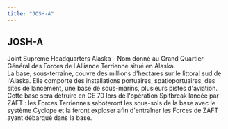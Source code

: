 ```yaml
---
title: "JOSH-A"
---
```


JOSH-A
------

Joint Supreme Headquarters Alaska - Nom donné au Grand Quartier Général des Forces de l'Alliance Terrienne situé en Alaska.  
La base, sous-terraine, couvre des millions d'hectares sur le littoral sud de l'Alaska. Elle comporte des installations portuaires, spatioportuaires, des sites de lancement, une base de sous-marins, plusieurs pistes d'aviation.  
Cette base sera détruire en CE 70 lors de l'opération Spitbreak lancée par ZAFT : les Forces Terriennes saboteront les sous-sols de la base avec le système Cyclope et la feront exploser afin d'entraîner les Forces de ZAFT ayant débarqué dans la base.

